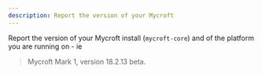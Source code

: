 ```yaml
---
description: Report the version of your Mycroft
---
```

Report the version of your Mycroft install (`mycroft-core`) and of the platform you are running on - ie
> Mycroft Mark 1, version 18.2.13 beta.
